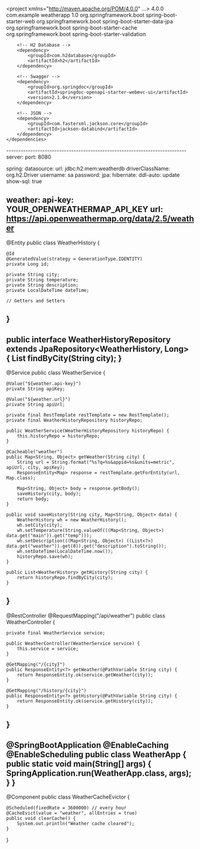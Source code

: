 <project xmlns="http://maven.apache.org/POM/4.0.0" ...>
    <modelVersion>4.0.0</modelVersion>
    <groupId>com.example</groupId>
    <artifactId>weatherapp</artifactId>
    <version>1.0</version>
    <dependencies>
        <!-- Spring Boot Starters -->
        <dependency>
            <groupId>org.springframework.boot</groupId>
            <artifactId>spring-boot-starter-web</artifactId>
        </dependency>
        <dependency>
            <groupId>org.springframework.boot</groupId>
            <artifactId>spring-boot-starter-data-jpa</artifactId>
        </dependency>
        <dependency>
            <groupId>org.springframework.boot</groupId>
            <artifactId>spring-boot-starter-cache</artifactId>
        </dependency>
        <dependency>
            <groupId>org.springframework.boot</groupId>
            <artifactId>spring-boot-starter-validation</artifactId>
        </dependency>

        <!-- H2 Database -->
        <dependency>
            <groupId>com.h2database</groupId>
            <artifactId>h2</artifactId>
        </dependency>

        <!-- Swagger -->
        <dependency>
            <groupId>org.springdoc</groupId>
            <artifactId>springdoc-openapi-starter-webmvc-ui</artifactId>
            <version>2.1.0</version>
        </dependency>

        <!-- JSON -->
        <dependency>
            <groupId>com.fasterxml.jackson.core</groupId>
            <artifactId>jackson-databind</artifactId>
        </dependency>
    </dependencies>
</project>
---------------------------------------------------------------------------
server:
  port: 8080

spring:
  datasource:
    url: jdbc:h2:mem:weatherdb
    driverClassName: org.h2.Driver
    username: sa
    password: 
  jpa:
    hibernate:
      ddl-auto: update
    show-sql: true

weather:
  api-key: YOUR_OPENWEATHERMAP_API_KEY
  url: https://api.openweathermap.org/data/2.5/weather
------------------------------------------------------------------------------------------
@Entity
public class WeatherHistory {

    @Id
    @GeneratedValue(strategy = GenerationType.IDENTITY)
    private Long id;

    private String city;
    private String temperature;
    private String description;
    private LocalDateTime dateTime;

    // Getters and Setters
}
-----------------------------------------------------------------
public interface WeatherHistoryRepository extends JpaRepository<WeatherHistory, Long> {
    List<WeatherHistory> findByCity(String city);
}
---------------------------------------------------------------
@Service
public class WeatherService {

    @Value("${weather.api-key}")
    private String apiKey;

    @Value("${weather.url}")
    private String apiUrl;

    private final RestTemplate restTemplate = new RestTemplate();
    private final WeatherHistoryRepository historyRepo;

    public WeatherService(WeatherHistoryRepository historyRepo) {
        this.historyRepo = historyRepo;
    }

    @Cacheable("weather")
    public Map<String, Object> getWeather(String city) {
        String url = String.format("%s?q=%s&appid=%s&units=metric", apiUrl, city, apiKey);
        ResponseEntity<Map> response = restTemplate.getForEntity(url, Map.class);

        Map<String, Object> body = response.getBody();
        saveHistory(city, body);
        return body;
    }

    public void saveHistory(String city, Map<String, Object> data) {
        WeatherHistory wh = new WeatherHistory();
        wh.setCity(city);
        wh.setTemperature(String.valueOf(((Map<String, Object>) data.get("main")).get("temp")));
        wh.setDescription(((Map<String, Object>) ((List<?>) data.get("weather")).get(0)).get("description").toString());
        wh.setDateTime(LocalDateTime.now());
        historyRepo.save(wh);
    }

    public List<WeatherHistory> getHistory(String city) {
        return historyRepo.findByCity(city);
    }
}
--------------------------------------------------------------------------
@RestController
@RequestMapping("/api/weather")
public class WeatherController {

    private final WeatherService service;

    public WeatherController(WeatherService service) {
        this.service = service;
    }

    @GetMapping("/{city}")
    public ResponseEntity<?> getWeather(@PathVariable String city) {
        return ResponseEntity.ok(service.getWeather(city));
    }

    @GetMapping("/history/{city}")
    public ResponseEntity<?> getHistory(@PathVariable String city) {
        return ResponseEntity.ok(service.getHistory(city));
    }
}
-----------------------------------------------------------------------------------
@SpringBootApplication
@EnableCaching
@EnableScheduling
public class WeatherApp {
    public static void main(String[] args) {
        SpringApplication.run(WeatherApp.class, args);
    }
}
--------------------------------------------------------------------------
@Component
public class WeatherCacheEvictor {

    @Scheduled(fixedRate = 3600000) // every hour
    @CacheEvict(value = "weather", allEntries = true)
    public void clearCache() {
        System.out.println("Weather cache cleared");
    }
}
